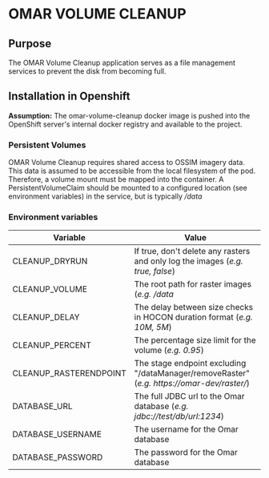 # OMAR VOLUME CLEANUP

## Purpose

The OMAR Volume Cleanup application serves as a file management services to prevent the disk from becoming full.

## Installation in Openshift

**Assumption:** The omar-volume-cleanup docker image is pushed into the OpenShift server's internal docker registry and available to the project.

### Persistent Volumes

OMAR Volume Cleanup requires shared access to OSSIM imagery data. This data is assumed to be accessible from the local filesystem of the pod. Therefore, a volume mount must be mapped into the container. A PersistentVolumeClaim should be mounted to a configured location (see environment variables) in the service, but is typically */data*

### Environment variables

|Variable|Value|
|------|------|
|CLEANUP_DRYRUN|If true, don't delete any rasters and only log the images (*e.g. true, false*)|
|CLEANUP_VOLUME|The root path for raster images (*e.g. /data*|
|CLEANUP_DELAY|The delay between size checks in HOCON duration format (*e.g. 10M, 5M*)|
|CLEANUP_PERCENT|The percentage size limit for the volume (*e.g. 0.95*)|
|CLEANUP_RASTERENDPOINT|The stage endpoint excluding "/dataManager/removeRaster" (*e.g. https://omar-dev/raster/*)|
|DATABASE_URL|The full JDBC url to the Omar database (*e.g. jdbc://test/db/url:1234*)|
|DATABASE_USERNAME|The username for the Omar database|
|DATABASE_PASSWORD|The password for the Omar database|